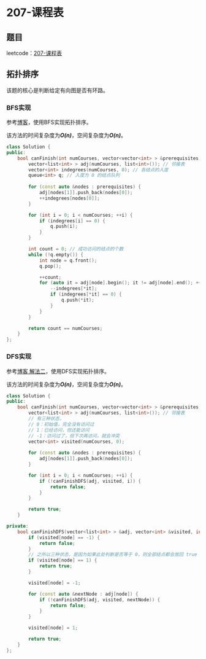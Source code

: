 # 207-课程表

## 题目

leetcode：[207-课程表](https://leetcode-cn.com/problems/course-schedule/)

## 拓扑排序

该题的核心是判断给定有向图是否有环路。

### BFS实现

参考[博客](https://songlee24.github.io/2015/05/07/topological-sorting/)，使用BFS实现拓扑排序。

该方法的时间复杂度为***O(n)***，空间复杂度为***O(n)***。

```c++
class Solution {
public:
    bool canFinish(int numCourses, vector<vector<int> > &prerequisites) {
        vector<list<int> > adj(numCourses, list<int>()); // 邻接表
        vector<int> indegrees(numCourses, 0); // 各结点的入度
        queue<int> q; // 入度为 0 的结点队列
        
        for (const auto &nodes : prerequisites) {
            adj[nodes[1]].push_back(nodes[0]);
            ++indegrees[nodes[0]];
        }

        for (int i = 0; i < numCourses; ++i) {
            if (indegrees[i] == 0) {
                q.push(i);
            }
        }

        int count = 0; // 成功访问的结点的个数
        while (!q.empty()) {
            int node = q.front();
            q.pop();

            ++count;
            for (auto it = adj[node].begin(); it != adj[node].end(); ++it) {
                --indegrees[*it];
                if (indegrees[*it] == 0) {
                    q.push(*it);
                }
            }
        }

        return count == numCourses;
    }
};
```

### DFS实现

参考[博客 解法二](https://www.cnblogs.com/grandyang/p/4484571.html)，使用DFS实现拓扑排序。

该方法的时间复杂度为***O(n)***，空间复杂度为***O(n)***。

```c++
class Solution {
public:
    bool canFinish(int numCourses, vector<vector<int> > &prerequisites) {
        vector<list<int> > adj(numCourses, list<int>()); // 邻接表
        // 有三种状态，
        // 0：初始值，完全没有访问过
        // 1：已经访问，但还能访问
        // -1：访问过了，但下次再访问，就会冲突
        vector<int> visited(numCourses, 0);
        
        for (const auto &nodes : prerequisites) {
            adj[nodes[1]].push_back(nodes[0]);
        }

        for (int i = 0; i < numCourses; ++i) {
            if (!canFinishDFS(adj, visited, i)) {
                return false;
            }
        }

        return true;
    }

private:
    bool canFinishDFS(vector<list<int> > &adj, vector<int> &visited, int node) {
        if (visited[node] == -1) {
            return false;
        }
        // 之所以三种状态，是因为如果此处判断是否等于 0，则全部结点都会放回 true
        if (visited[node] == 1) {
            return true;
        }

        visited[node] = -1;

        for (const auto &nextNode : adj[node]) {
            if (!canFinishDFS(adj, visited, nextNode)) {
                return false;
            }
        }

        visited[node] = 1;

        return true;
    }
};
```


